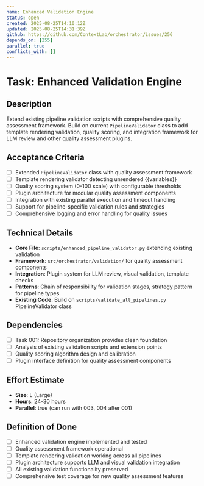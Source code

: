 ```yaml
---
name: Enhanced Validation Engine
status: open
created: 2025-08-25T14:10:12Z
updated: 2025-08-25T14:31:39Z
github: https://github.com/ContextLab/orchestrator/issues/256
depends_on: [255]
parallel: true
conflicts_with: []
---
```


# Task: Enhanced Validation Engine

## Description
Extend existing pipeline validation scripts with comprehensive quality assessment framework. Build on current `PipelineValidator` class to add template rendering validation, quality scoring, and integration framework for LLM review and other quality assessment plugins.

## Acceptance Criteria
- [ ] Extended `PipelineValidator` class with quality assessment framework
- [ ] Template rendering validator detecting unrendered {{variables}}
- [ ] Quality scoring system (0-100 scale) with configurable thresholds
- [ ] Plugin architecture for modular quality assessment components
- [ ] Integration with existing parallel execution and timeout handling
- [ ] Support for pipeline-specific validation rules and strategies
- [ ] Comprehensive logging and error handling for quality issues

## Technical Details
- **Core File**: `scripts/enhanced_pipeline_validator.py` extending existing validation
- **Framework**: `src/orchestrator/validation/` for quality assessment components
- **Integration**: Plugin system for LLM review, visual validation, template checks
- **Patterns**: Chain of responsibility for validation stages, strategy pattern for pipeline types
- **Existing Code**: Build on `scripts/validate_all_pipelines.py` PipelineValidator class

## Dependencies
- [ ] Task 001: Repository organization provides clean foundation
- [ ] Analysis of existing validation scripts and extension points
- [ ] Quality scoring algorithm design and calibration
- [ ] Plugin interface definition for quality assessment components

## Effort Estimate
- **Size**: L (Large)
- **Hours**: 24-30 hours
- **Parallel**: true (can run with 003, 004 after 001)

## Definition of Done
- [ ] Enhanced validation engine implemented and tested
- [ ] Quality assessment framework operational
- [ ] Template rendering validation working across all pipelines
- [ ] Plugin architecture supports LLM and visual validation integration
- [ ] All existing validation functionality preserved
- [ ] Comprehensive test coverage for new quality assessment features
